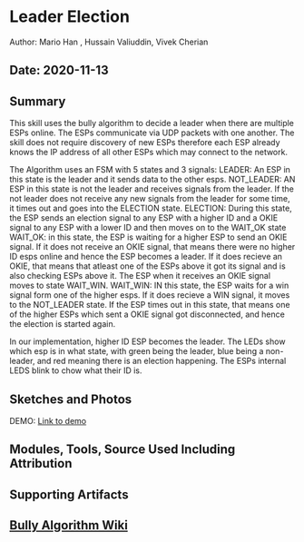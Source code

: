 #  Leader Election

Author: Mario Han , Hussain Valiuddin, Vivek Cherian

Date: 2020-11-13
-----

## Summary

This skill uses the bully algorithm to decide a leader when there are multiple ESPs online. The ESPs communicate via UDP packets with one another. The skill does not require discovery of new ESPs therefore each ESP already knows the IP address of all other ESPs which may connect to the network. 

The Algorithm uses an FSM with 5 states and 3 signals:
LEADER: An ESP in this state is the leader and it sends data to the other esps.
NOT_LEADER: AN ESP in this state is not the leader and receives signals from the leader. If the not leader does not receive any new signals from the leader for some time, it times out and goes into the ELECTION state. 
ELECTION: During this state, the ESP sends an election signal to any ESP with a higher ID and a OKIE signal to any ESP with a lower ID and then moves on to the WAIT_OK state
WAIT_OK: in this state, the ESP is waiting for a higher ESP to send an OKIE signal. If it does not receive an OKIE signal, that means there were no higher ID esps online and hence the ESP becomes a leader. If it does recieve an OKIE, that means that atleast one of the ESPs above it got its signal and is also checking ESPs above it. The ESP when it receives an OKIE signal moves to state WAIT_WIN.
WAIT_WIN: IN this state, the ESP waits for a win signal form one of the higher esps. If it does recieve a WIN signal, it moves to the NOT_LEADER state. If the ESP times out in this state, that means one of the higher ESPs which sent a OKIE signal got disconnected, and hence the election is started again.

In our implementation, higher ID ESP becomes the leader. The LEDs show which esp is in what state, with green being the leader, blue being a non-leader, and red meaning there is an election happening. The ESPs internal LEDS blink to chow what their ID is. 

## Sketches and Photos

DEMO:
[Link to demo](https://drive.google.com/file/d/1UvzbS3z5qoa0E0G9s29EnY_lNSTwYcPf/view?usp=sharing)

## Modules, Tools, Source Used Including Attribution


## Supporting Artifacts

[Bully Algorithm Wiki](https://en.wikipedia.org/wiki/Bully_algorithm)
-----

